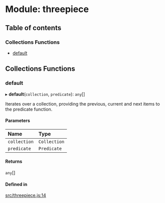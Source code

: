 # Module: threepiece

## Table of contents

### Collections Functions

- [default](threepiece.md#default)

## Collections Functions

### default

▸ **default**(`collection`, `predicate`): `any`[]

Iterates over a collection, providing the previous, current and next items to the predicate function.

#### Parameters

| Name | Type |
| :------ | :------ |
| `collection` | `Collection` |
| `predicate` | `Predicate` |

#### Returns

`any`[]

#### Defined in

[src/threepiece.js:14](https://github.com/Twipped/js-utils/blob/f2eceb5/src/threepiece.js#L14)

